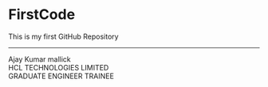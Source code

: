 # FirstCode

This is my first GitHub Repository

<hr>
Ajay Kumar mallick
<br> HCL TECHNOLOGIES LIMITED
<br>GRADUATE ENGINEER TRAINEE
